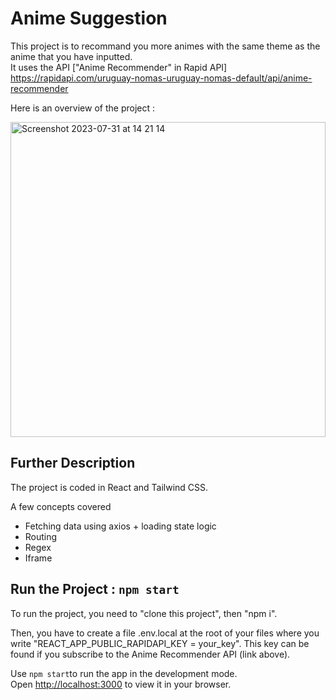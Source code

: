 # Anime Suggestion

This project is to recommand you more animes with the same theme as the anime that you have inputted.  
It uses the API ["Anime Recommender" in Rapid API] https://rapidapi.com/uruguay-nomas-uruguay-nomas-default/api/anime-recommender

Here is an overview of the project :

<img width="504" alt="Screenshot 2023-07-31 at 14 21 14" src="https://github.com/LittleDragoon/anime-suggestion/assets/85112881/7f60cbc9-48f3-4d75-a83b-18f0acf4686b">

## Further Description

The project is coded in React and Tailwind CSS.

A few concepts covered

- Fetching data using axios + loading state logic
- Routing
- Regex
- Iframe

## Run the Project : `npm start`

To run the project, you need to "clone this project", then "npm i".

Then, you have to create a file .env.local at the root of your files where you write "REACT_APP_PUBLIC_RAPIDAPI_KEY = your_key". This key can be found if you subscribe to the Anime Recommender API (link above).

Use `npm start`to run the app in the development mode.\
Open [http://localhost:3000](http://localhost:3000) to view it in your browser.
